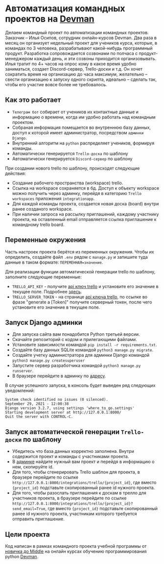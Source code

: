 # Автоматизация командных проектов на [Devman](https://dvmn.org)

Делаем командный проект по автоматизации командных проектов. Заказчик – Илья Осипов, сотрудник онлайн-курсов Devman. Два раза в месяц он организует недельный проект для учеников курса, которые, в командах по 3 человека, разрабатывают какой-нибудь программный продукт. Разработка сопровождается созвонами по полчаса с продукт-менеджером каждый день, и эти созвоны приходится организовывать. Илья тратит по 4+ часов на опрос кому в какое время удобно заниматься, создает Discord-сервер, Trello-доски и т.д. Он хочет сократить время на организацию до часа максимум, желательно – свести организацию к запуску одного скрипта, идеально – сделать так, чтобы его участие вовсе более не требовалось.

## Как это работает

* `Телеграм бот` собирает от учеников их контактные данные и информацию о времени, когда им удобно работать над командным проектом.
* Собраная информация помещается во внутреннюю базу данных, доступ к которой имеет администратор, посредством `админки Django`.
* Внутренний алгоритм на `python` распределяет учеников, формируя команды.
* Автоматически генерируется `Trello-доска` по шаблону
* Автоматически генерируется `Discord-сервер` по шаблону

При создании нового trello по шаблону, происходят следующие действия:
- Создание рабочего пространства (workspace) trello.
- Ссылка на workspace сохраняется в бд. Доступ к объекту workspace можно получить через админку, перейдя в категорию `Trello workspaces` приложения `integrationapp`.
- Для каждой команды проекта, создается новая доска (board) внутри ранее созданого workspace.
- При наличии запроса на рассылку приглашений, каждому участнику проекта, на оставленный email отправляется ссылка приглашение к командному trello board.

## Переменные окружения

Часть настроек проекта берётся из переменных окружения. Чтобы их определить, создайте файл `.env` рядом с `manage.py` и запишите туда данные в таком формате: `ПЕРЕМЕННАЯ=значение`.

Для реализации функции автоматической генерации trello по шаблону, заполните следующие переменные:
- `TRELLO_API_KEY` - получите [api ключ trello](https://trello.com/app-key) и установите его значение в текущее поле. Подробнее [здесь](https://developer.atlassian.com/cloud/trello/guides/rest-api/api-introduction/).
- `TRELLO_SERVER_TOKEN` - на странице [api ключа trello](https://trello.com/app-key), по ссылке во фразе "generate a [Token]" получите серверный токен, после чего установите его значение в текущее поле.

## Запуск Django админки

- Для запуска сайта вам понадобится Python третьей версии.
- Скачайте репозиторий с кодом и прилегающими файлами.
- Установите зависимости командой `pip install -r requirements.txt`.
- Создайте базу данных SQLite командой `python3 manage.py migrate`.
- Создайте учетку администратора для админки Django командой `python3 manage.py createsuperuser`
- Запустите сервер разработчика командой `python3 manage.py runserver`.
- В браузере перейдите в админку по [адресу](http://127.0.0.1:8000/admin).

В случае успешного запуска, в консоль будет выведен ряд следующих уведомлений:
```
System check identified no issues (0 silenced).
September 29, 2021 - 12:00:38
Django version 3.2.7, using settings 'where_to_go.settings'
Starting development server at http://127.0.0.1:8000/
Quit the server with CONTROL-C.

```

## Запуск автоматической генерации `Trello-доски` по шаблону

- Убедитесь что база данных корректно заполнена. Внутри содержится проект и команды с участниками проекта.
- В [админке](http://127.0.0.1:8000/admin) найдите нужный вам проект и перейдя в информацию о нем, скопируйте id.
- Для того, чтобы сгенерировать Trello шаблон для проекта, в браузере перейдите по ссылке `http://127.0.0.1:8000/integrations/trello/{project_id}`, где вместо `{project_id}` подставьте скопированный ранее id нужного проекта.
- Для того, чтобы разослать приглашения к доскам в трелло для участников проекта, в браузере перейдите по ссылке `http://127.0.0.1:8000/integrations/trello/{project_id}?send_email=True`, где вместо `{project_id}` подставьте скопированный ранее id нужного проекта, участникам которого требуется отправить приглашение.

## Цели проекта

Код написан в рамках командного проекта учебной программы от [новичка до Middle](https://dvmn.org/t/middle-python-dev-before-you-finish-the-course/) на онлайн курсах обучению программирования python [Devman](https://dvmn.org/).
